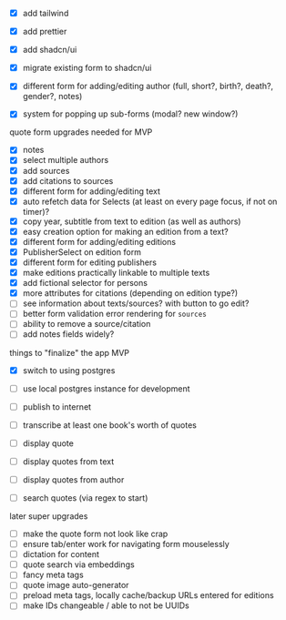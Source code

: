 - [x] add tailwind
- [x] add prettier
- [x] add shadcn/ui
- [x] migrate existing form to shadcn/ui

- [x] different form for adding/editing author (full, short?, birth?, death?, gender?, notes)
- [x] system for popping up sub-forms (modal? new window?)

quote form upgrades needed for MVP

- [x] notes
- [x] select multiple authors
- [x] add sources
- [x] add citations to sources
- [x] different form for adding/editing text
- [x] auto refetch data for Selects (at least on every page focus, if not on timer)?
- [x] copy year, subtitle from text to edition (as well as authors)
- [x] easy creation option for making an edition from a text?
- [x] different form for adding/editing editions
- [x] PublisherSelect on edition form
- [x] different form for editing publishers
- [x] make editions practically linkable to multiple texts
- [x] add fictional selector for persons
- [x] more attributes for citations (depending on edition type?)
- [ ] see information about texts/sources? with button to go edit?
- [ ] better form validation error rendering for `sources`
- [ ] ability to remove a source/citation
- [ ] add notes fields widely?

things to "finalize" the app MVP

- [x] switch to using postgres
- [ ] use local postgres instance for development
- [ ] publish to internet
- [ ] transcribe at least one book's worth of quotes

- [ ] display quote
- [ ] display quotes from text
- [ ] display quotes from author
- [ ] search quotes (via regex to start)

later super upgrades

- [ ] make the quote form not look like crap
- [ ] ensure tab/enter work for navigating form mouselessly
- [ ] dictation for content
- [ ] quote search via embeddings
- [ ] fancy meta tags
- [ ] quote image auto-generator
- [ ] preload meta tags, locally cache/backup URLs entered for editions
- [ ] make IDs changeable / able to not be UUIDs
